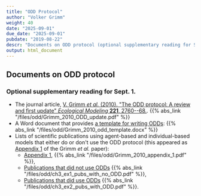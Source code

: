 ```yaml
---
title: "ODD Protocol"
author: "Volker Grimm"
weight: 40
date: "2025-09-01"
due_date: "2025-09-01"
pubdate: "2019-08-22"
descr: "Documents on ODD protocol (optional supplementary reading for Sept. 1)."
output: html_document
---
```

## Documents on ODD protocol

### Optional supplementary reading for Sept. 1.

* The journal article, [V. Grimm _et al._ (2010). "The ODD protocol: A review and first update" _Ecological Modeling_ **221**, 2760--68.](/files/odd/Grimm_2010_ODD_update.pdf). {{% abs_link "/files/odd/Grimm_2010_ODD_update.pdf" %}}
* A Word document that provides [a template for writing ODDs](/files/odd/Grimm_2010_odd_template.docx): {{% abs_link "/files/odd/Grimm_2010_odd_template.docx" %}}
* Lists of scientific publications using agent-based and individual-based models that either do or don't use the ODD protocol (this appeared as [Appendix 1](/files/odd/Grimm_2010_appendix_1.pdf) of the Grimm _et al._ paper):
    * [Appendix 1](/files/odd/Grimm_2010_appendix_1.pdf), {{% abs_link "/files/odd/Grimm_2010_appendix_1.pdf" %}}, 
    * [Publications that did not use ODDs](/files/odd/ch3_ex1_pubs_with_no_ODD.pdf) {{% abs_link "/files/odd/ch3_ex1_pubs_with_no_ODD.pdf" %}}, 
    * [Publications that did use ODDs](/files/odd/ch3_ex2_pubs_with_ODD.pdf) {{% abs_link "/files/odd/ch3_ex2_pubs_with_ODD.pdf" %}}.
